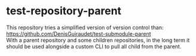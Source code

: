 # test-repository-parent

This repository tries a simplified version of version control than: https://github.com/DenisGuiraudet/test-submodule-parent  
With a parent repository and some children repositories, in the long term it should be used alongside a custom CLI to pull all child from the parent.
